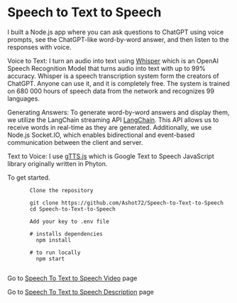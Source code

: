 # Speech to Text to Speech

I built a Node.js app where you can ask questions to ChatGPT using voice prompts, see the ChatGPT-like word-by-word answer, and then listen to the responses with voice.

Voice to Text: I turn an audio into text using [Whisper](https://openai.com/research/whisper) which is an OpenAI Speech Recognition Model that turns audio 
into text with up to 99% accuracy. Whisper is a speech transcription system form the creators of ChatGPT. Anyone can use it, and it is completely free. The system is trained on 680 000 hours of speech data from the network and recognizes 99 languages.

Generating Answers: To generate word-by-word answers and display them, we utilize the LangChain streaming API [LangChain](https://js.langchain.com/). This API allows
us to receive words in real-time as they are generated. Additionally, we use Node.js Socket.IO, which enables bidirectional and event-based communication between the client and server.

Text to Voice: I use [gTTS.js](https://www.npmjs.com/package/gtts) which is Google Text to Speech JavaScript library originally written in Phyton.


To get started.
```
       Clone the repository

       git clone https://github.com/Ashot72/Speech-to-Text-to-Speech
       cd Speech-to-Text-to-Speech

       Add your key to .env file
       
       # installs dependencies
         npm install

       # to run locally
         npm start
      
```

Go to [Speech To Text to Speech Video](https://youtu.be/PZWEQjuDxog) page

Go to [Speech To Text to Speech Description](https://ashot72.github.io/Speech-to-Text-to-Speech/doc.html) page
